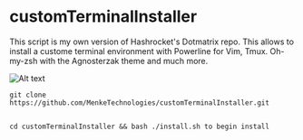 # customTerminalInstaller

This script is my own version of Hashrocket's Dotmatrix repo.  This allows to install a custome terminal environment with
Powerline for Vim, Tmux.  Oh-my-zsh with the Agnosterzak theme and much more.



![Alt text](/tmuxfinal.png?raw=true)





```
git clone https://github.com/MenkeTechnologies/customTerminalInstaller.git


cd customTerminalInstaller && bash ./install.sh to begin install
```

